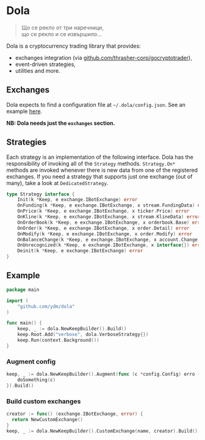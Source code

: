 # Dola

> Що се рекло от три наречници,  
> що се рекло и се извършило...

Dola is a cryptocurrency trading library that provides:

* exchanges integration (via [github.com/thrasher-corp/gocryptotrader](https://github.com/thrasher-corp/gocryptotrader)),
* event-driven strategies,
* utilities and more.

## Exchanges

Dola expects to find a configuration file at `~/.dola/config.json`.
See an example
[here](https://github.com/thrasher-corp/gocryptotrader/blob/master/config_example.json).

**NB: Dola needs just the `exchanges` section.**

## Strategies

Each strategy is an implementation of the following interface. Dola
has the responsibility of invoking all of the `Strategy` methods.
`Strategy.On*` methods are invoked whenever there is new data from one
of the registered exchanges. If you need a strategy that supports just
one exchange (out of many), take a look at `DedicatedStrategy`.

```go
type Strategy interface {
	Init(k *Keep, e exchange.IBotExchange) error
	OnFunding(k *Keep, e exchange.IBotExchange, x stream.FundingData) error
	OnPrice(k *Keep, e exchange.IBotExchange, x ticker.Price) error
	OnKline(k *Keep, e exchange.IBotExchange, x stream.KlineData) error
	OnOrderBook(k *Keep, e exchange.IBotExchange, x orderbook.Base) error
	OnOrder(k *Keep, e exchange.IBotExchange, x order.Detail) error
	OnModify(k *Keep, e exchange.IBotExchange, x order.Modify) error
	OnBalanceChange(k *Keep, e exchange.IBotExchange, x account.Change) error
	OnUnrecognized(k *Keep, e exchange.IBotExchange, x interface{}) error
	Deinit(k *Keep, e exchange.IBotExchange) error
}
```

## Example

```go
package main

import (
	"github.com/ydm/dola"
)

func main() {
	keep, _ := dola.NewKeepBuilder().Build()
	keep.Root.Add("verbose", dola.VerboseStrategy{})
	keep.Run(context.Background())
}

```

### Augment config

```go
keep, _ := dola.NewKeepBuilder().Augment(func (c *config.Config) erro {
    doSomething(c)
}).Build()
```

### Build custom exchanges

```go
creator := func() (exchange.IBotExchange, error) {
  return NewCustomExchange()
}
keep, _ := dola.NewKeepBuilder().CustomExchange(name, creator).Build()
```
